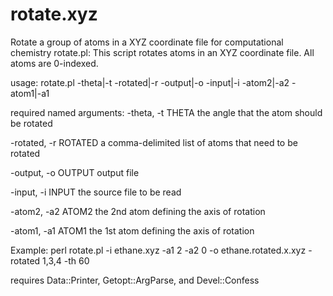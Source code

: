 # rotate.xyz
Rotate a group of atoms in a XYZ coordinate file for computational chemistry
rotate.pl: This script rotates atoms in an XYZ coordinate file.  All atoms
are 0-indexed.

usage: rotate.pl -theta|-t -rotated|-r -output|-o -input|-i -atom2|-a2
-atom1|-a1

required named arguments:
  -theta, -t THETA          the angle that the atom should be rotated
  
  -rotated, -r ROTATED      a comma-delimited list of atoms that need to be rotated
  
  -output, -o OUTPUT        output file
  
  -input, -i INPUT          the source file to be read
  
  -atom2, -a2 ATOM2         the 2nd atom defining the axis of rotation
  
  -atom1, -a1 ATOM1         the 1st atom defining the axis of rotation
  

Example: perl rotate.pl -i ethane.xyz -a1 2 -a2 0 -o ethane.rotated.x.xyz
-rotated 1,3,4 -th 60

requires Data::Printer, Getopt::ArgParse, and Devel::Confess
